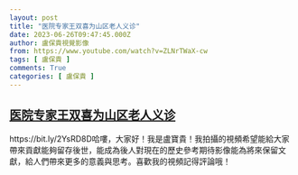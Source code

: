 ```yaml
---
layout: post
title: "医院专家王双喜为山区老人义诊"
date: 2023-06-26T09:47:45.000Z
author: 盧保貴視覺影像
from: https://www.youtube.com/watch?v=ZLNrTWaX-cw
tags: [ 盧保貴 ]
comments: True
categories: [ 盧保貴 ]
---
```

<!--1687772865000-->
[医院专家王双喜为山区老人义诊](https://www.youtube.com/watch?v=ZLNrTWaX-cw)
------

<div>
https://bit.ly/2YsRD8D哈嘍，大家好！我是盧寶貴！我拍攝的視頻希望能給大家帶來貢獻能夠留存後世，能成為後人對現在的歷史參考期待影像能為將來保留文獻，給人們帶來更多的意義與思考。喜歡我的視頻記得評論哦！
</div>
